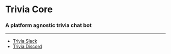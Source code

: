 # Trivia Core
### A platform agnostic trivia chat bot

---

- [Trivia Slack](https://github.com/nineclicks/trivia_slack)
- [Trivia Discord](https://github.com/nineclicks/trivia_discord)